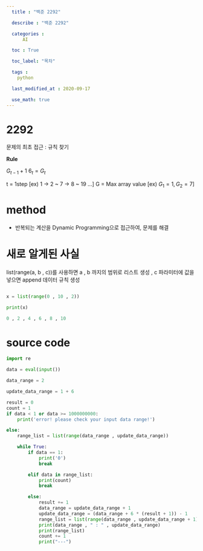 ```yaml
---
  title : "백준 2292"

  describe : "백준 2292"

  categories : 
      AI

  toc : True

  toc_label: "목차"

  tags : 
    python

  last_modified_at : 2020-09-17

  use_math: true
---
```


# 2292

문제의 최초 접근 : 규칙 찾기

**Rule** <br>

$G_{t - 1} + 1 ~ 6_t = G_t$

t = 1step [ex) 1 -> 2 ~ 7 -> 8 ~ 19 ...]
G = Max array value [ex) $G_1 = 1 , G_2 = 7$]

# method

* 반복되는 계산을 Dynamic Programming으로 접근하여, 문제를 해결

# 새로 알게된 사실

list(range(a, b , c))를 사용하면 a , b 까지의 범위로 리스트 생성 , c 파라미터에 값을 넣으면 append 데이터 규칙 생성 

```python

x = list(range(0 , 10 , 2))

print(x)

0 , 2 , 4 , 6 , 8 , 10
```
# source code
```python
import re

data = eval(input())

data_range = 2

update_data_range = 1 + 6 

result = 0
count = 1
if data < 1 or data >= 1000000000:
    print('error! please check your input data range!')

else:
    range_list = list(range(data_range , update_data_range))

    while True:
        if data == 1:
            print('0')
            break

        elif data in range_list:
            print(count)
            break

        else:
            result += 1
            data_range = update_data_range + 1
            update_data_range = (data_range + 6 * (result + 1)) - 1
            range_list = list(range(data_range , update_data_range + 1))
            print(data_range , " : " , update_data_range)
            print(range_list)
            count += 1
            print("---")
```